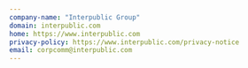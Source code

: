 ```yaml
---
company-name: "Interpublic Group"
domain: interpublic.com
home: https://www.interpublic.com
privacy-policy: https://www.interpublic.com/privacy-notice
email: corpcomm@interpublic.com
---
```




